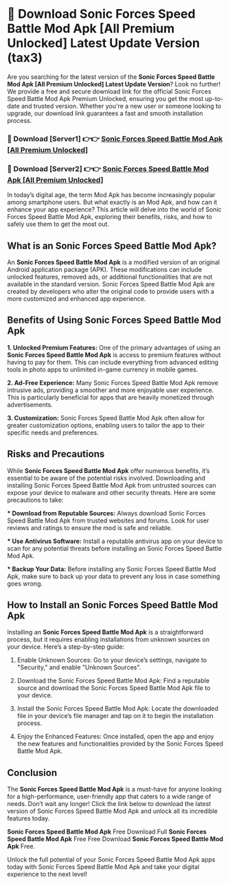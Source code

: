 # 🤖 Download Sonic Forces Speed Battle Mod Apk [All Premium Unlocked] Latest Update Version (tax3)

Are you searching for the latest version of the <strong>Sonic Forces Speed Battle Mod Apk [All Premium Unlocked] Latest Update Version</strong>? Look no further! We provide a free and secure download link for the official Sonic Forces Speed Battle Mod Apk Premium Unlocked, ensuring you get the most up-to-date and trusted version. Whether you're a new user or someone looking to upgrade, our download link guarantees a fast and smooth installation process.


<h3>📌 Download [Server1] 👉👉 <a href="https://hapymods.com?title=Sonic+Forces+Speed+Battle+Mod+Apk&ref=3B1">Sonic Forces Speed Battle Mod Apk [All Premium Unlocked]</a></h3>

<h3>📌 Download [Server2] 👉👉 <a href="https://hapymods.com?title=Sonic+Forces+Speed+Battle+Mod+Apk&ref=3B1">Sonic Forces Speed Battle Mod Apk [All Premium Unlocked]</a></h3>


In today’s digital age, the term Mod Apk has become increasingly popular among smartphone users. But what exactly is an Mod Apk, and how can it enhance your app experience? This article will delve into the world of Sonic Forces Speed Battle Mod Apk, exploring their benefits, risks, and how to safely use them to get the most out.


<h2>What is an Sonic Forces Speed Battle Mod Apk?</h2>

An <strong>Sonic Forces Speed Battle Mod Apk</strong> is a modified version of an original Android application package (APK). These modifications can include unlocked features, removed ads, or additional functionalities that are not available in the standard version. Sonic Forces Speed Battle Mod Apk are created by developers who alter the original code to provide users with a more customized and enhanced app experience.


<h2>Benefits of Using Sonic Forces Speed Battle Mod Apk</h2>

<strong> 1. Unlocked Premium Features:</strong> One of the primary advantages of using an <strong>Sonic Forces Speed Battle Mod Apk</strong> is access to premium features without having to pay for them. This can include everything from advanced editing tools in photo apps to unlimited in-game currency in mobile games.

<strong> 2. Ad-Free Experience:</strong> Many Sonic Forces Speed Battle Mod Apk remove intrusive ads, providing a smoother and more enjoyable user experience. This is particularly beneficial for apps that are heavily monetized through advertisements.

<strong> 3. Customization:</strong> Sonic Forces Speed Battle Mod Apk often allow for greater customization options, enabling users to tailor the app to their specific needs and preferences.


<h2>Risks and Precautions</h2>

While <strong>Sonic Forces Speed Battle Mod Apk</strong> offer numerous benefits, it’s essential to be aware of the potential risks involved. Downloading and installing Sonic Forces Speed Battle Mod Apk from untrusted sources can expose your device to malware and other security threats. Here are some precautions to take:

<strong> * Download from Reputable Sources:</strong> Always download Sonic Forces Speed Battle Mod Apk from trusted websites and forums. Look for user reviews and ratings to ensure the mod is safe and reliable.

<strong> * Use Antivirus Software:</strong> Install a reputable antivirus app on your device to scan for any potential threats before installing an Sonic Forces Speed Battle Mod Apk.

<strong> * Backup Your Data:</strong> Before installing any Sonic Forces Speed Battle Mod Apk, make sure to back up your data to prevent any loss in case something goes wrong.


<h2>How to Install an Sonic Forces Speed Battle Mod Apk</h2>

Installing an <strong>Sonic Forces Speed Battle Mod Apk</strong> is a straightforward process, but it requires enabling installations from unknown sources on your device. Here’s a step-by-step guide:

 1. Enable Unknown Sources: Go to your device’s settings, navigate to "Security," and enable "Unknown Sources".

 2. Download the Sonic Forces Speed Battle Mod Apk: Find a reputable source and download the Sonic Forces Speed Battle Mod Apk file to your device.

 3. Install the Sonic Forces Speed Battle Mod Apk: Locate the downloaded file in your device’s file manager and tap on it to begin the installation process.

 4. Enjoy the Enhanced Features: Once installed, open the app and enjoy the new features and functionalities provided by the Sonic Forces Speed Battle Mod Apk.


<h2><strong>Conclusion</strong></h2>

The <strong>Sonic Forces Speed Battle Mod Apk</strong> is a must-have for anyone looking for a high-performance, user-friendly app that caters to a wide range of needs. Don’t wait any longer! Click the link below to download the latest version of Sonic Forces Speed Battle Mod Apk and unlock all its incredible features today.

<strong>Sonic Forces Speed Battle Mod Apk</strong> Free Download Full <strong>Sonic Forces Speed Battle Mod Apk</strong> Free Free Download <strong>Sonic Forces Speed Battle Mod Apk</strong> Free.

Unlock the full potential of your Sonic Forces Speed Battle Mod Apk apps today with Sonic Forces Speed Battle Mod Apk and take your digital experience to the next level!
